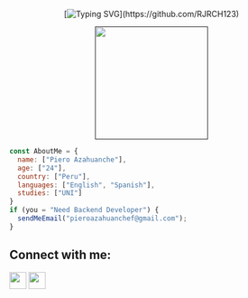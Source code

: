 <div align="center">

[![Typing SVG](https://readme-typing-svg.herokuapp.com/?lines=Welcome!&center=true&color="CE972B")](https://github.com/RJRCH123)

</div>

<div align="center">
  
<a href="" target="_blank">
    <img align="center" src="./avatar.png" alt="" height="200" width="200" />
</a>

</div>

```js 
const AboutMe = {
  name: ["Piero Azahuanche"],
  age: ["24"], 
  country: ["Peru"],
  languages: ["English", "Spanish"],
  studies: ["UNI"]
}
if (you = "Need Backend Developer") {
  sendMeEmail("pieroazahuanchef@gmail.com");
}
```

## Connect with me:
<p align="left">

<a href = "https://www.linkedin.com/in/piero-azahuanche-2a0a32185/"><img src="https://img.icons8.com/fluent/48/000000/linkedin.png" style='width: 30px; height:30px'/></a>
<a href = "https://www.instagram.com/pieroapodyopsis/"><img src="https://img.icons8.com/fluent/48/000000/instagram-new.png" style='width: 30px; height:30px'/></a>

</p>


